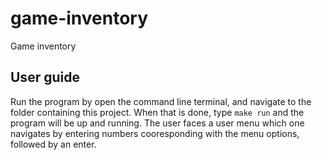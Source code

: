 # game-inventory
Game inventory

## User guide

Run the program by open the command line terminal, and navigate to the folder containing this project. When that is done, type ```make run``` and the program will be up and running. The user faces a user menu which one navigates by entering numbers cooresponding with the menu options, followed by an enter.